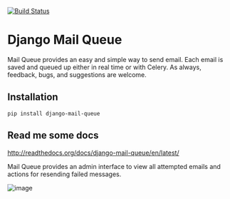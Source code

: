 [![Build Status](https://travis-ci.org/dstegelman/django-mail-queue.png?branch=master)](https://travis-ci.org/dstegelman/django-mail-queue)

Django Mail Queue
=================

Mail Queue provides an easy and simple way to send email.  Each email is saved and queued up either in
real time or with Celery.  As always, feedback, bugs, and suggestions are welcome.

Installation
------------

    pip install django-mail-queue
    
Read me some docs
-----------------

http://readthedocs.org/docs/django-mail-queue/en/latest/

Mail Queue provides an admin interface to view all attempted emails and actions for resending failed messages.

![image](http://cl.ly/image/1j2S3f021z0M/Screen%20Shot%202012-11-18%20at%205.45.17%20PM.png)